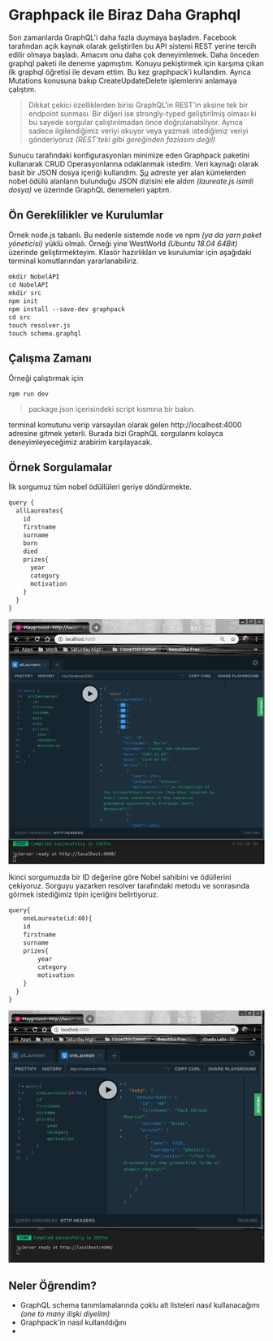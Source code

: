 # Graphpack ile Biraz Daha Graphql

Son zamanlarda GraphQL'i daha fazla duymaya başladım. Facebook tarafından açık kaynak olarak geliştirilen bu API sistemi REST yerine tercih edilir olmaya başladı. Amacım onu daha çok deneyimlemek. Daha önceden graphql paketi ile deneme yapmıştım. Konuyu pekiştirmek için karşıma çıkan ilk graphql öğretisi ile devam ettim. Bu kez graphpack'i kullandım. Ayrıca Mutations konusuna bakıp CreateUpdateDelete işlemlerini anlamaya çalıştım.

>Dikkat çekici özelliklerden birisi GraphQL'in REST'in aksine tek bir endpoint sunması. Bir diğeri ise strongly-typed geliştirilmiş olması ki bu sayede sorgular çalıştırılmadan önce doğrulanabiliyor. Ayrıca sadece ilgilendiğimiz veriyi okuyor veya yazmak istediğimiz veriyi gönderiyoruz _(REST'teki gibi gereğinden fazlasını değil)_

Sunucu tarafındaki konfigurasyonları minimize eden Graphpack paketini kullanarak CRUD Operasyonlarına odaklanmak istedim. Veri kaynağı olarak basit bir JSON dosya içeriği kullandım. [Şu](https://github.com/jdorfman/awesome-json-datasets) adreste yer alan kümelerden nobel ödülü alanların bulunduğu JSON dizisini ele aldım _(laureate.js isimli dosya)_ ve üzerinde GraphQL denemeleri yaptım.

## Ön Gereklilikler ve Kurulumlar

Örnek node.js tabanlı. Bu nedenle sistemde node ve npm _(ya da yarn paket yöneticisi)_ yüklü olmalı. Örneği yine WestWorld _(Ubuntu 18.04 64Bit)_ üzerinde geliştirmekteyim. Klasör hazırlıkları ve kurulumlar için aşağıdaki terminal komutlarından yararlanabiliriz.

```
mkdir NobelAPI
cd NobelAPI
mkdir src
npm init
npm install --save-dev graphpack
cd src
touch resolver.js
touch schema.graphql

```

## Çalışma Zamanı

Örneği çalıştırmak için

```
npm run dev
```

>package.json içerisindeki script kısmına bir bakın.

terminal komutunu verip varsayılan olarak gelen http://localhost:4000 adresine gitmek yeterli. Burada bizi GraphQL sorgularını kolayca deneyimleyeceğimiz arabirim karşılayacak.

## Örnek Sorgulamalar

İlk sorgumuz tüm nobel ödüllüleri geriye döndürmekte.

```
query {
  allLaureates{
    id
    firstname
    surname
    born
    died
    prizes{
      year
      category
      motivation
    }
  }
}
```

![cover_1.png](cover_1.png)

İkinci sorgumuzda bir ID değerine göre Nobel sahibini ve ödüllerini çekiyoruz. Sorguyu yazarken resolver tarafındaki metodu ve sonrasında görmek istediğimiz tipin içeriğini belirtiyoruz. 

```
query{
    oneLaureate(id:40){
    id
    firstname
    surname
    prizes{
        year
        category
        motivation
    }
  }
}
```

![cover_2.png](cover_2.png)

## Neler Öğrendim?

- GraphQL schema tanımlamalarında çoklu alt listeleri nasıl kullanacağımı _(one to many ilişki diyelim)_
- Graphpack'in nasıl kullanıldığını
- 
